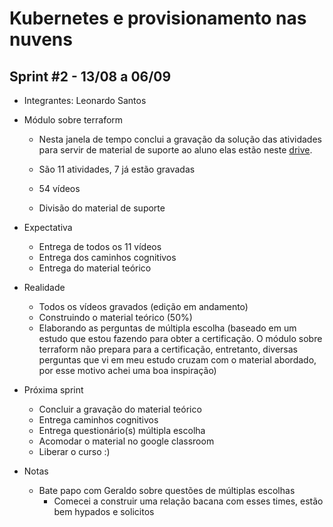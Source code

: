 # Kubernetes e provisionamento nas nuvens

## Sprint #2 - 13/08 a 06/09

- Integrantes: Leonardo Santos

- Módulo sobre terraform
    - Nesta janela de tempo conclui a gravação da solução das atividades para servir de material de suporte ao aluno
    elas estão neste [drive](https://drive.google.com/drive/folders/1MxsLbRlQaOkP7R1syDigoMKh4g1S_Wv5).

    - São 11 atividades, 7 já estão gravadas
    
    - 54 vídeos

    - Divisão do material de suporte

- Expectativa
    - Entrega de todos os 11 vídeos
    - Entrega dos caminhos cognitivos
    - Entrega do material teórico

- Realidade
    - Todos os vídeos gravados (edição em andamento)
    - Construindo o material teórico (50%)
    - Elaborando as perguntas de múltipla escolha (baseado em um estudo que estou fazendo para obter a certificação.
    O módulo sobre terraform não prepara para a certificação, entretanto, diversas perguntas que vi em meu estudo cruzam com o material abordado, por esse motivo achei uma boa inspiração)

- Próxima sprint
    - Concluir a gravação do material teórico
    - Entrega caminhos cognitivos
    - Entrega questionário(s) múltipla escolha
    - Acomodar o material no google classroom
    - Liberar o curso :)


- Notas
    - Bate papo com Geraldo sobre questões de múltiplas escolhas
        - Comecei a construir uma relação bacana com esses times, estão bem hypados e solicitos
